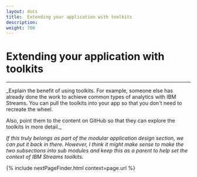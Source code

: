 ```yaml
---
layout: docs
title:  Extending your application with toolkits
description:
weight: 700
---
```


# Extending your application with toolkits
---
_Explain the benefit of using toolkits. For example, someone else has already done the work to achieve common types of analytics with IBM Streams. You can pull the toolkits into your app so that you don't need to recreate the wheel.

Also, point them to the content on GitHub so that they can explore the toolkits in more detail._

_If this truly belongs as part of the modular application design section, we can put it back in there. However, I think it might make sense to make the two subsections into sub modules and keep this as a parent to help set the context of IBM Streams toolkits._

 {% include nextPageFinder.html context=page.url %}
 